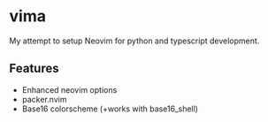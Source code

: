 # vima

My attempt to setup Neovim for python and typescript development.

## Features

- Enhanced neovim options
- packer.nvim
- Base16 colorscheme (+works with base16_shell)
